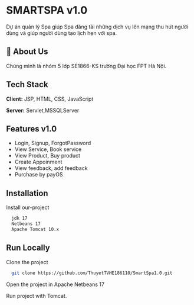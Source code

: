 
# SMARTSPA v1.0
Dự án quản lý Spa giúp Spa đăng tải những dịch vụ lên mạng thu hút người dùng và giúp người dùng tạo lịch hẹn với spa.


## 🚀 About Us
Chúng mình là nhóm 5 lớp SE1866-KS trường Đại học FPT Hà Nội.


## Tech Stack

**Client:** JSP, HTML, CSS, JavaScript

**Server:** Servlet,MSSQLServer


## Features v1.0

- Login, Signup, ForgotPassword
- View Service, Book service
- View Product, Buy product
- Create Appoinment
- View feedback, add feedback
- Purchase by payOS


## Installation

Install our-project 

```bash
  jdk 17
  Netbeans 17
  Apache Tomcat 10.x
```
    
## Run Locally

Clone the project

```bash
  git clone https://github.com/ThuyetTVHE186110/SmartSpa1.0.git
```

Open the project in Apache Netbeans 17

Run project with Tomcat.

